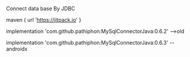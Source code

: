 Connect data base By JDBC

maven { url 'https://jitpack.io' }

implementation 'com.github.pathiphon:MySqlConnectorJava:0.6.2'   -->old

implementation 'com.github.pathiphon:MySqlConnectorJava:0.6.3'   --androidx
